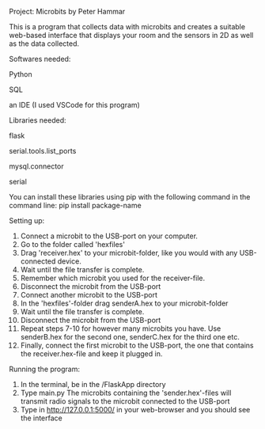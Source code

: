 Project: Microbits by Peter Hammar

This is a program that collects data with microbits and creates a suitable web-based interface that displays your room and the sensors
in 2D as well as the data collected.

Softwares needed:

Python

SQL

an IDE (I used VSCode for this program)

Libraries needed:

flask

serial.tools.list_ports

mysql.connector

serial

You can install these libraries using pip with the following command in the command line:
pip install package-name

Setting up:

1. Connect a microbit to the USB-port on your computer. 
2. Go to the folder called 'hexfiles'
3. Drag 'receiver.hex' to your microbit-folder, like you would with any USB-connected device.
4. Wait until the file transfer is complete. 
5. Remember which microbit you used for the receiver-file.
6. Disconnect the microbit from the USB-port
7. Connect another microbit to the USB-port
8. In the 'hexfiles'-folder drag senderA.hex to your microbit-folder
9. Wait until the file transfer is complete.
10. Disconnect the microbit from the USB-port
11. Repeat steps 7-10 for however many microbits you have. Use senderB.hex for the second one, senderC.hex for the third one etc.
12. Finally, connect the first microbit to the USB-port, the one that contains the receiver.hex-file and keep it plugged in.


Running the program:
1. In the terminal, be in the /FlaskApp directory
2. Type main.py
The microbits containing the 'sender.hex'-files will transmit radio signals to the microbit connected to the USB-port
3. Type in http://127.0.0.1:5000/ in your web-browser and you should see the interface



